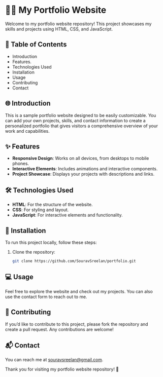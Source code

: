 # 🧑‍💻 My Portfolio Website    

Welcome to my portfolio website repository! This project showcases my skills and projects using HTML, CSS, and JavaScript.        

## 📑 Table of Contents

- Introduction
- Features. 
- Technologies Used
- Installation
- Usage
- Contributing  
- Contact 

## 🌐 Introduction

This is a sample portfolio website designed to be easily customizable. You can add your own projects, skills, and contact information to create a personalized portfolio that gives visitors a comprehensive overview of your work and capabilities.  

## ✨ Features 

- **Responsive Design**: Works on all devices, from desktops to mobile phones.
- **Interactive Elements**: Includes animations and interactive components.  
- **Project Showcase**: Displays your projects with descriptions and links.

## 🛠️ Technologies Used

- **HTML**: For the structure of the website. 
- **CSS**: For styling and layout.
- **JavaScript**: For interactive elements and functionality.

## 🚀 Installation

To run this project locally, follow these steps:

1. Clone the repository:
   ```bash
   git clone https://github.com/SouravSreelan/portfolio.git

##  💻 Usage

Feel free to explore the website and check out my projects. You can also use the contact form to reach out to me.

## 🤝 Contributing

If you’d like to contribute to this project, please fork the repository and create a pull request. Any contributions are welcome! 

## 📬 Contact

You can reach me at souravsreelan@gmail.com.

Thank you for visiting my portfolio website repository! 🎉 
